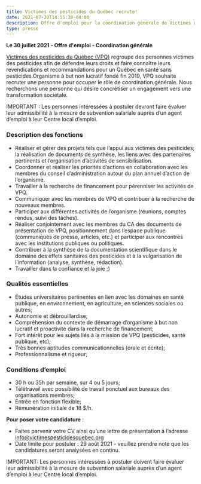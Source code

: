 ```yaml
---
title: Victimes des pesticides du Québec recrute!
date: 2021-07-30T14:55:38-04:00
description: Offre d'emploi pour la coordination générale de Victimes des pesticides du Québec
type: presse 
---
```


**Le 30 juillet 2021 - Offre d'emploi - Coordination générale**

[Victimes des pesticides du Québec (VPQ)](https://www.victimespesticidesquebec.org) regroupe des personnes victimes des pesticides afin de
défendre leurs droits et faire connaître leurs revendications et recommandations pour un Québec
en santé sans pesticides.Organisme à but non lucratif fondé fin 2019, VPQ souhaite recruter une personne pour occuper le rôle de coordination générale. Nous recherchons une personne qui désire concrétiser un engagement vers une transformation sociétale.

IMPORTANT : Les personnes intéressées à postuler devront faire évaluer leur admissibilité à la mesure de subvention salariale auprès d’un agent d’emploi à leur Centre local d’emploi.

### Description des fonctions

- Réaliser et gérer des projets tels que l’appui aux victimes des pesticides; la réalisation de documents de synthèse, les liens avec des partenaires pertinents et l’organisation d’activités de sensibilisation.
- Coordonner et réaliser les priorités d’actions en collaboration avec les membres du conseil d’administration autour du plan annuel d’action de l’organisme.
- Travailler à la recherche de financement pour pérenniser les activités de VPQ.
- Communiquer avec les membres de VPQ et contribuer à la recherche de nouveaux membres.
- Participer aux différentes activités de l’organisme (réunions, comptes rendus, suivi des tâches).
- Réaliser conjointement avec les membres du CA des documents de présentation de VPQ, positionnement dans l’espace publique (communiqués de presse, articles, etc.) et participer aux rencontres avec les institutions publiques ou politiques.
- Contribuer à la synthèse de la documentation scientifique dans le domaine des effets sanitaires des pesticides et à la vulgarisation de l’information (analyse, synthèse, rédaction).
- Travailler dans la confiance et la joie ;)

### Qualités essentielles
- Études universitaires pertinentes en lien avec les domaines en santé publique, en environnement, en agriculture, en sciences sociales ou autres;
- Autonomie et débrouillardise;
- Compréhension du contexte de démarrage d’organisme à but non lucratif et proactivité dans la recherche de financement;
- Fort intérêt pour les sujets liés à la mission de VPQ (pesticides, santé publique, etc);
- Très bonnes aptitudes communicationnelles (orale et écrite);
- Professionnalisme et rigueur;

### Conditions d’emploi
- 30 h ou 35h par semaine, sur 4 ou 5 jours;
- Télétravail avec possibilité de travail ponctuel aux bureaux des organisations membres;
- Entrée en fonction flexible;
- Rémunération initiale de 18 $/h. 

**Pour poser votre candidature** :
- Faites parvenir votre CV ainsi qu’une lettre de présentation à l’adresse info@victimespesticidesquebec.org
- Date limite pour postuler : 29 août 2021 - veuillez prendre note que les candidatures seront analysées en continu.

IMPORTANT: Les personnes intéressées à postuler doivent faire évaluer leur admissibilité à la mesure de subvention salariale auprès d’un agent d’emploi à leur Centre local d’emploi.
